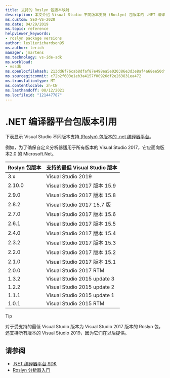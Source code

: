 ```yaml
---
title: 支持的 Roslyn 包版本映射
description: 本文介绍 Visual Studio 不同版本支持 (Roslyn) 包版本的 .NET 编译器平台。
ms.custom: SEO-VS-2020
ms.date: 04/29/2019
ms.topic: reference
helpviewer_keywords:
- roslyn package versions
author: leslierichardson95
ms.author: lerich
manager: jmartens
ms.technology: vs-ide-sdk
ms.workload:
- vssdk
ms.openlocfilehash: 213dd6f76cab8dfaf87e498ea5e020386e3d3e8af4a68ee50df704fe4ed2b193
ms.sourcegitcommit: c72b2f603e1eb3a4157f00926df2e263831ea472
ms.translationtype: MT
ms.contentlocale: zh-CN
ms.lasthandoff: 08/12/2021
ms.locfileid: "121447787"
---
```

# <a name="net-compiler-platform-package-version-reference"></a>.NET 编译器平台包版本引用

下表显示 Visual Studio 不同版本支持[ (Roslyn) 包版本的 .net 编译器平台](https://www.nuget.org/packages/Microsoft.Net.Compilers/)。

例如，为了确保自定义分析器适用于所有版本的 Visual Studio 2017，它应面向版本2.0 的 Microsoft.Net。

| Roslyn 包版本 | 支持的最低 Visual Studio 版本 |
| - | - |
| 3.x | Visual Studio 2019 |
| 2.10.0 | Visual Studio 2017 版本 15.9 |
| 2.9.0 | Visual Studio 2017 版本 15.8 |
| 2.8.2 | Visual Studio 2017 15.7 版 |
| 2.7.0 | Visual Studio 2017 版本 15.6 |
| 2.6.1 | Visual Studio 2017 版本 15.5 |
| 2.4.0 | Visual Studio 2017 版本 15.4 |
| 2.3.2 | Visual Studio 2017 版本 15.3 |
| 2.2.0 | Visual Studio 2017 版本 15.2 |
| 2.1.0 | Visual Studio 2017 版本 15.1 |
| 2.0.0 | Visual Studio 2017 RTM |
| 1.3.2 | Visual Studio 2015 update 3 |
| 1.2.2 | Visual Studio 2015 update 2 |
| 1.1.1 | Visual Studio 2015 update 1 |
| 1.0.1 | Visual Studio 2015 RTM |

> [!TIP]
> 对于受支持的最低 Visual Studio 版本为 Visual Studio 2017 版本的 Roslyn 包，还支持所有版本的 Visual Studio 2019，因为它们在以后提供。

## <a name="see-also"></a>请参阅

- [.NET 编译器平台 SDK](/dotnet/csharp/roslyn-sdk/)
- [Roslyn 分析器入门](getting-started-with-roslyn-analyzers.md)

